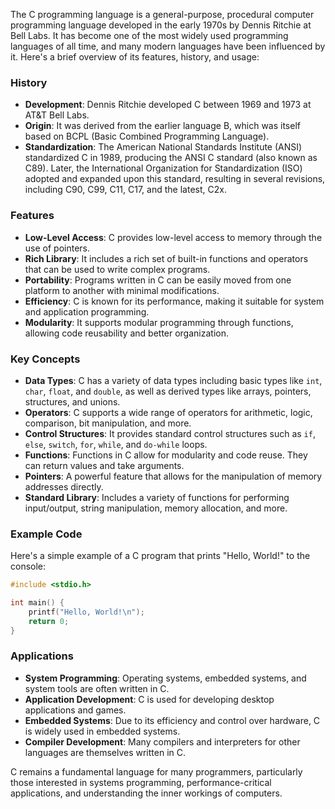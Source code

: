The C programming language is a general-purpose, procedural computer programming language developed in the early 1970s by Dennis Ritchie at Bell Labs. It has become one of the most widely used programming languages of all time, and many modern languages have been influenced by it. Here's a brief overview of its features, history, and usage:

### History
- **Development**: Dennis Ritchie developed C between 1969 and 1973 at AT&T Bell Labs.
- **Origin**: It was derived from the earlier language B, which was itself based on BCPL (Basic Combined Programming Language).
- **Standardization**: The American National Standards Institute (ANSI) standardized C in 1989, producing the ANSI C standard (also known as C89). Later, the International Organization for Standardization (ISO) adopted and expanded upon this standard, resulting in several revisions, including C90, C99, C11, C17, and the latest, C2x.

### Features
- **Low-Level Access**: C provides low-level access to memory through the use of pointers.
- **Rich Library**: It includes a rich set of built-in functions and operators that can be used to write complex programs.
- **Portability**: Programs written in C can be easily moved from one platform to another with minimal modifications.
- **Efficiency**: C is known for its performance, making it suitable for system and application programming.
- **Modularity**: It supports modular programming through functions, allowing code reusability and better organization.

### Key Concepts
- **Data Types**: C has a variety of data types including basic types like `int`, `char`, `float`, and `double`, as well as derived types like arrays, pointers, structures, and unions.
- **Operators**: C supports a wide range of operators for arithmetic, logic, comparison, bit manipulation, and more.
- **Control Structures**: It provides standard control structures such as `if`, `else`, `switch`, `for`, `while`, and `do-while` loops.
- **Functions**: Functions in C allow for modularity and code reuse. They can return values and take arguments.
- **Pointers**: A powerful feature that allows for the manipulation of memory addresses directly.
- **Standard Library**: Includes a variety of functions for performing input/output, string manipulation, memory allocation, and more.

### Example Code
Here's a simple example of a C program that prints "Hello, World!" to the console:

```c
#include <stdio.h>

int main() {
    printf("Hello, World!\n");
    return 0;
}
```

### Applications
- **System Programming**: Operating systems, embedded systems, and system tools are often written in C.
- **Application Development**: C is used for developing desktop applications and games.
- **Embedded Systems**: Due to its efficiency and control over hardware, C is widely used in embedded systems.
- **Compiler Development**: Many compilers and interpreters for other languages are themselves written in C.

C remains a fundamental language for many programmers, particularly those interested in systems programming, performance-critical applications, and understanding the inner workings of computers.
